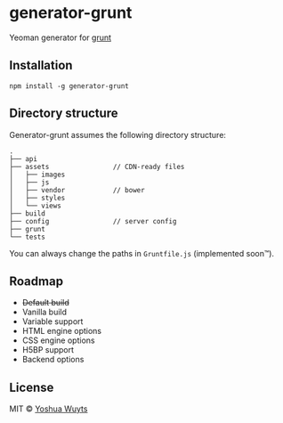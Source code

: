 # generator-grunt

Yeoman generator for [grunt](gruntjs.com)

## Installation
````
npm install -g generator-grunt
````

## Directory structure
Generator-grunt assumes the following directory structure:
````
.
├── api
├── assets                // CDN-ready files
│   ├── images
│   ├── js
│   ├── vendor            // bower
│   ├── styles
│   └── views
├── build
├── config                // server config
├── grunt
└── tests     
````
You can always change the paths in ````Gruntfile.js```` (implemented soon™).

## Roadmap
- ~~Default build~~
- Vanilla build
- Variable support
- HTML engine options
- CSS engine options
- H5BP support
- Backend options

## License
MIT © [Yoshua Wuyts](yoshuawuyts.com)
